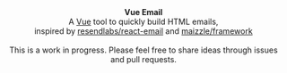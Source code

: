 <div align="center"><strong>Vue Email</strong></div>
<div align="center">A <a href="https://vuejs.org/">Vue</a> tool to quickly build HTML emails,<br/> inspired by <a href="https://github.com/resendlabs/react-email">resendlabs/react-email</a> and <a href="https://github.com/maizzle/framework">maizzle/framework</a></div>
<br/>
<div align="center">This is a work in progress. Please feel free to share ideas through issues and pull requests.</div>
